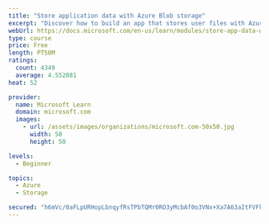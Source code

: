```yaml
---
title: "Store application data with Azure Blob storage"
excerpt: "Discover how to build an app that stores user files with Azure Blob storage, use Blob storage in a web app, and use the Azure Storage SDK for .NET Core."
webUrl: https://docs.microsoft.com/en-us/learn/modules/store-app-data-with-azure-blob-storage/
type: course
price: Free
length: PT50M
ratings:
  count: 4349
  average: 4.552081
heat: 52

provider:
  name: Microsoft Learn
  domain: microsoft.com
  images:
    - url: /assets/images/organizations/microsoft.com-50x50.jpg
      width: 50
      height: 50

levels:
  - Beginner

topics:
  - Azure
  - Storage

secured: "h6mVc/0aFLpURHopLbnqyfRsTPbTQMr0RO3yMcbAf0o3VNx+Xa7A63aItFVFkaifsqzSxzOS79n0J8nJTSwBU21m7gm5LZk+Y66YBqFKouY23NTySyJGxIca8XK+5DWp2t0lOe9wG59WnEcbFvD3B9kXzjt2KyMH6QxInowBpp3cri5LZL0XjP5vIhmvzMpeFx2Fx5yTKUFM2agenKsh3Qd4zC3hJHzCNk6bHHMAl0jqMgD9OzCDZOqPbAn2SpKMnQOpVXhkBNwTc/J/YdRfWJQ11JdFQUXL952toSY3S6hPYgF/rTmXU7ye43yD6sl5kKkwOlqyFU6AHhRpFM0uQ74Pz7Mg2NYloWXT1TQlcgGJ0CAfyjqHzvO5DayFDZnGc7+iRzV1towyEyI8TRIiQRSxjgg/bq+QFNyUqnp4hzI=;0JVebRSpX+gNHqiVTbyITg=="
---
```


